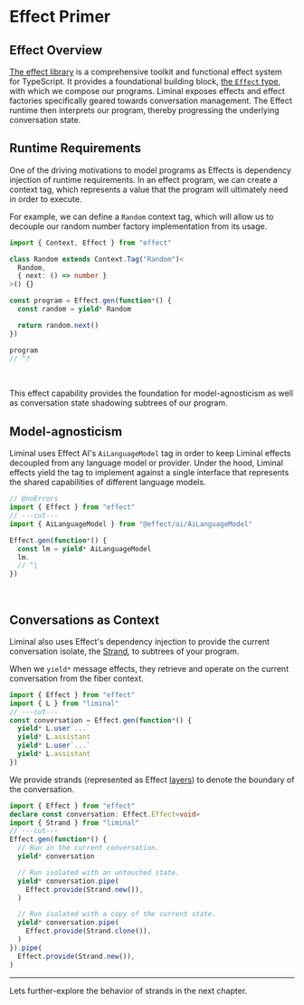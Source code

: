 # Effect Primer <Badge type="warning" text="beta" />

## Effect Overview

[The effect library](https://effect.website) is a comprehensive toolkit and
functional effect system for TypeScript. It provides a foundational building
block,
[the `Effect` type](https://effect.website/docs/getting-started/the-effect-type/),
with which we compose our programs. Liminal exposes effects and effect factories
specifically geared towards conversation management. The Effect runtime then
interprets our program, thereby progressing the underlying conversation state.

## Runtime Requirements

One of the driving motivations to model programs as Effects is dependency
injection of runtime requirements. In an effect program, we can create a context
tag, which represents a value that the program will ultimately need in order to
execute.

For example, we can define a `Random` context tag, which will allow us to
decouple our random number factory implementation from its usage.

```ts twoslash
import { Context, Effect } from "effect"

class Random extends Context.Tag("Random")<
  Random,
  { next: () => number }
>() {}

const program = Effect.gen(function*() {
  const random = yield* Random

  return random.next()
})

program
// ^?
```

<br />

This effect capability provides the foundation for model-agnosticism as well as
conversation state shadowing subtrees of our program.

## Model-agnosticism

Liminal uses Effect AI's `AiLanguageModel` tag in order to keep Liminal effects
decoupled from any language model or provider. Under the hood, Liminal effects
yield the tag to implement against a single interface that represents the shared
capabilities of different language models.

```ts twoslash
// @noErrors
import { Effect } from "effect"
// ---cut---
import { AiLanguageModel } from "@effect/ai/AiLanguageModel"

Effect.gen(function*() {
  const lm = yield* AiLanguageModel
  lm.
  // ^|
})
```

<br />

## Conversations as Context

Liminal also uses Effect's dependency injection to provide the current
conversation isolate, the [Strand](/strands), to subtrees of your program.

When we `yield*` message effects, they retrieve and operate on the current
conversation from the fiber context.

```ts twoslash
import { Effect } from "effect"
import { L } from "liminal"
// ---cut---
const conversation = Effect.gen(function*() {
  yield* L.user`...`
  yield* L.assistant
  yield* L.user`...`
  yield* L.assistant
})
```

We provide strands (represented as Effect
[layers](https://effect.website/docs/requirements-management/layers/)) to denote
the boundary of the conversation.

```ts twoslash
import { Effect } from "effect"
declare const conversation: Effect.Effect<void>
import { Strand } from "liminal"
// ---cut---
Effect.gen(function*() {
  // Run in the current conversation.
  yield* conversation

  // Run isolated with an untouched state.
  yield* conversation.pipe(
    Effect.provide(Strand.new()),
  )

  // Run isolated with a copy of the current state.
  yield* conversation.pipe(
    Effect.provide(Strand.clone()),
  )
}).pipe(
  Effect.provide(Strand.new()),
)
```

---

Lets further-explore the behavior of strands in the next chapter.
